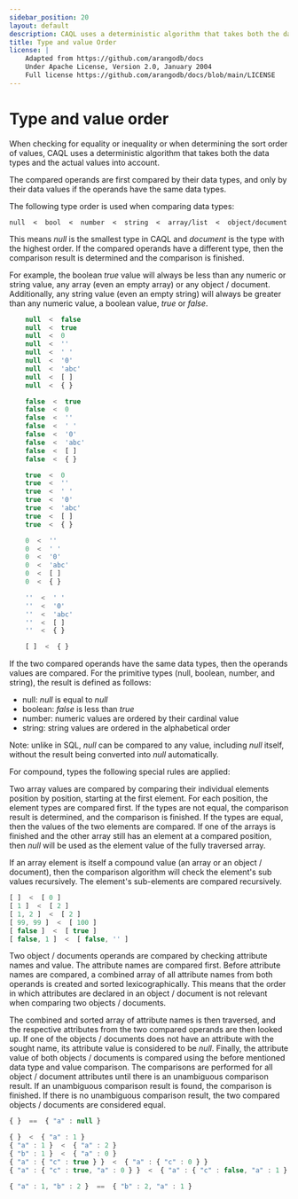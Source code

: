 ```yaml
---
sidebar_position: 20
layout: default
description: CAQL uses a deterministic algorithm that takes both the data types and the actual values into account
title: Type and value Order
license: |
    Adapted from https://github.com/arangodb/docs
    Under Apache License, Version 2.0, January 2004
    Full license https://github.com/arangodb/docs/blob/main/LICENSE
---
```


Type and value order
====================

When checking for equality or inequality or when determining the sort order of
values, CAQL uses a deterministic algorithm that takes both the data types and
the actual values into account.

The compared operands are first compared by their data types, and only by their
data values if the operands have the same data types.

The following type order is used when comparing data types:

    null  <  bool  <  number  <  string  <  array/list  <  object/document

This means *null* is the smallest type in CAQL and *document* is the type with
the highest order. If the compared operands have a different type, then the
comparison result is determined and the comparison is finished.

For example, the boolean *true* value will always be less than any numeric or
string value, any array (even an empty array) or any object / document. Additionally, any
string value (even an empty string) will always be greater than any numeric
value, a boolean value, *true* or *false*.

```js
    null  <  false
    null  <  true
    null  <  0
    null  <  ''
    null  <  ' '
    null  <  '0'
    null  <  'abc'
    null  <  [ ]
    null  <  { }

    false  <  true
    false  <  0
    false  <  ''
    false  <  ' '
    false  <  '0'
    false  <  'abc'
    false  <  [ ]
    false  <  { }

    true  <  0
    true  <  ''
    true  <  ' '
    true  <  '0'
    true  <  'abc'
    true  <  [ ]
    true  <  { }

    0  <  ''
    0  <  ' '
    0  <  '0'
    0  <  'abc'
    0  <  [ ]
    0  <  { }

    ''  <  ' '
    ''  <  '0'
    ''  <  'abc'
    ''  <  [ ]
    ''  <  { }

    [ ]  <  { }
```

If the two compared operands have the same data types, then the operands values
are compared. For the primitive types (null, boolean, number, and string), the
result is defined as follows:

- null: *null* is equal to *null*
- boolean: *false* is less than *true*
- number: numeric values are ordered by their cardinal value
- string: string values are ordered in the alphabetical order

Note: unlike in SQL, *null* can be compared to any value, including *null*
itself, without the result being converted into *null* automatically.

For compound, types the following special rules are applied:

Two array values are compared by comparing their individual elements position by
position, starting at the first element. For each position, the element types
are compared first. If the types are not equal, the comparison result is
determined, and the comparison is finished. If the types are equal, then the
values of the two elements are compared.  If one of the arrays is finished and
the other array still has an element at a compared position, then *null* will be
used as the element value of the fully traversed array.

If an array element is itself a compound value (an array or an object / document), then the
comparison algorithm will check the element's sub values recursively. The element's
sub-elements are compared recursively.

```js
[ ]  <  [ 0 ]
[ 1 ]  <  [ 2 ]
[ 1, 2 ]  <  [ 2 ]
[ 99, 99 ]  <  [ 100 ]
[ false ]  <  [ true ]
[ false, 1 ]  <  [ false, '' ]
```

Two object / documents operands are compared by checking attribute names and value. The
attribute names are compared first. Before attribute names are compared, a
combined array of all attribute names from both operands is created and sorted
lexicographically.  This means that the order in which attributes are declared
in an object / document is not relevant when comparing two objects / documents.

The combined and sorted array of attribute names is then traversed, and the
respective attributes from the two compared operands are then looked up. If one
of the objects / documents does not have an attribute with the sought name, its attribute
value is considered to be *null*.  Finally, the attribute value of both
objects / documents is compared using the before mentioned data type and value comparison.
The comparisons are performed for all object / document attributes until there is an
unambiguous comparison result. If an unambiguous comparison result is found, the
comparison is finished. If there is no unambiguous comparison result, the two
compared objects / documents are considered equal.

```js
{ }  ==  { "a" : null }

{ }  <  { "a" : 1 }
{ "a" : 1 }  <  { "a" : 2 }
{ "b" : 1 }  <  { "a" : 0 }
{ "a" : { "c" : true } }  <  { "a" : { "c" : 0 } }
{ "a" : { "c" : true, "a" : 0 } }  <  { "a" : { "c" : false, "a" : 1 } }

{ "a" : 1, "b" : 2 }  ==  { "b" : 2, "a" : 1 }
```
